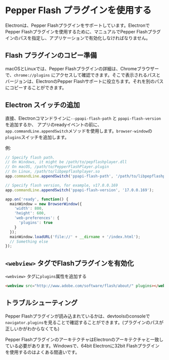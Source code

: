 # Pepper Flash プラグインを使用する

Electronは、Pepper Flashプラグインをサポートしています。ElectronでPepper Flashプラグインを使用するために、マニュアルでPepper Flashプラグインのパスを指定し、アプリケーションで有効化しなければなりません。


## Flash プラグインのコピー準備

macOSとLinuxでは、Pepper Flashプラグインの詳細は、Chromeブラウザーで、`chrome://plugins` にアクセスして確認できます。そこで表示されるパスとバージョンは、ElectronのPepper Flashサポートに役立ちます。それを別のパスにコピーすることができます。

## Electron スイッチの追加

直接、Electronコマンドラインに`--ppapi-flash-path` と `ppapi-flash-version` を追加するか、 アプリのreadyイベントの前に、`app.commandLine.appendSwitch`メソッドを使用します。`browser-window`の`plugins`スイッチを追加します。

例:

```javascript
// Specify flash path.
// On Windows, it might be /path/to/pepflashplayer.dll
// On macOS, /path/to/PepperFlashPlayer.plugin
// On Linux, /path/to/libpepflashplayer.so
app.commandLine.appendSwitch('ppapi-flash-path', '/path/to/libpepflashplayer.so');

// Specify flash version, for example, v17.0.0.169
app.commandLine.appendSwitch('ppapi-flash-version', '17.0.0.169');

app.on('ready', function() {
  mainWindow = new BrowserWindow({
    'width': 800,
    'height': 600,
    'web-preferences': {
      'plugins': true
    }
  });
  mainWindow.loadURL('file://' + __dirname + '/index.html');
  // Something else
});
```

##  `<webview>` タグでFlashプラグインを有効化

`<webview>` タグに`plugins`属性を追加する

```html
<webview src="http://www.adobe.com/software/flash/about/" plugins></webview>
```

## トラブルシューティング

Pepper Flashプラグインが読み込まれているかは、devtoolsのconsoleで`navigator.plugins`を見ることで確認することができます。(プラグインのパスが正しいかがわからなくても)

Pepper FlashプラグインのアーキテクチャはElectronのアーキテクチャと一致している必要があります。Windowsで、64bit Electronに32bit Flashプラグインを使用するのはよくある間違いです。
